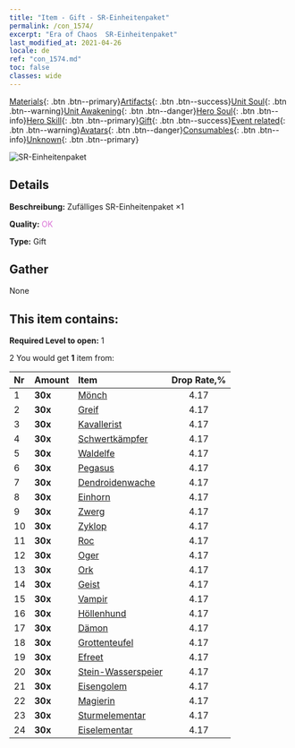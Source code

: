 ```yaml
---
title: "Item - Gift - SR-Einheitenpaket"
permalink: /con_1574/
excerpt: "Era of Chaos  SR-Einheitenpaket"
last_modified_at: 2021-04-26
locale: de
ref: "con_1574.md"
toc: false
classes: wide
---
```

 [Materials](/ItemsDE/){: .btn .btn--primary}[Artifacts](/ItemsDE/Artifacts/){: .btn .btn--success}[Unit Soul](/ItemsDE/UnitSoul/){: .btn .btn--warning}[Unit Awakening](/ItemsDE/UnitAwakening/){: .btn .btn--danger}[Hero Soul](/ItemsDE/HeroSoul/){: .btn .btn--info}[Hero Skill](/ItemsDE/HeroSkill/){: .btn .btn--primary}[Gift](/ItemsDE/Gift/){: .btn .btn--success}[Event related](/ItemsDE/Events/){: .btn .btn--warning}[Avatars](/ItemsDE/Avatars/){: .btn .btn--danger}[Consumables](/ItemsDE/Consumables/){: .btn .btn--info}[Unknown](/ItemsDE/Unknown/){: .btn .btn--primary}

 ![SR-Einheitenpaket](/images/t/i_907190.png)

## Details
 **Beschreibung:** Zufälliges SR-Einheitenpaket ×1

 **Quality:** <span style="color: #DA70D6">OK</span>

 **Type:** Gift

## Gather

  None

## This item contains:

 **Required Level to open:** 1

 2 You would get **1** item  from:

  | Nr | Amount |     Item    | Drop Rate,% |
  |:---|:-------|:------------|:---------:|
  | 1 |  **30x** | [Mönch](/ItemsDE/unt_194/) | 4.17 | 
  | 2 |  **30x** | [Greif](/ItemsDE/unt_192/) | 4.17 | 
  | 3 |  **30x** | [Kavallerist](/ItemsDE/unt_195/) | 4.17 | 
  | 4 |  **30x** | [Schwertkämpfer](/ItemsDE/unt_193/) | 4.17 | 
  | 5 |  **30x** | [Waldelfe](/ItemsDE/unt_201/) | 4.17 | 
  | 6 |  **30x** | [Pegasus](/ItemsDE/unt_202/) | 4.17 | 
  | 7 |  **30x** | [Dendroidenwache](/ItemsDE/unt_203/) | 4.17 | 
  | 8 |  **30x** | [Einhorn](/ItemsDE/unt_204/) | 4.17 | 
  | 9 |  **30x** | [Zwerg](/ItemsDE/unt_200/) | 4.17 | 
  | 10 |  **30x** | [Zyklop](/ItemsDE/unt_222/) | 4.17 | 
  | 11 |  **30x** | [Roc](/ItemsDE/unt_221/) | 4.17 | 
  | 12 |  **30x** | [Oger](/ItemsDE/unt_220/) | 4.17 | 
  | 13 |  **30x** | [Ork](/ItemsDE/unt_219/) | 4.17 | 
  | 14 |  **30x** | [Geist](/ItemsDE/unt_210/) | 4.17 | 
  | 15 |  **30x** | [Vampir](/ItemsDE/unt_211/) | 4.17 | 
  | 16 |  **30x** | [Höllenhund](/ItemsDE/unt_228/) | 4.17 | 
  | 17 |  **30x** | [Dämon](/ItemsDE/unt_229/) | 4.17 | 
  | 18 |  **30x** | [Grottenteufel](/ItemsDE/unt_230/) | 4.17 | 
  | 19 |  **30x** | [Efreet](/ItemsDE/unt_231/) | 4.17 | 
  | 20 |  **30x** | [Stein-Wasserspeier](/ItemsDE/unt_236/) | 4.17 | 
  | 21 |  **30x** | [Eisengolem](/ItemsDE/unt_237/) | 4.17 | 
  | 22 |  **30x** | [Magierin](/ItemsDE/unt_238/) | 4.17 | 
  | 23 |  **30x** | [Sturmelementar](/ItemsDE/unt_263/) | 4.17 | 
  | 24 |  **30x** | [Eiselementar](/ItemsDE/unt_264/) | 4.17 | 
